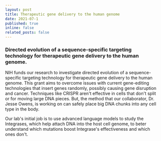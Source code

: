 ```yaml
---
layout: post
title: Therapeutic gene delivery to the human genome
date: 2021-07-1
published: true
inline: false
related_posts: false
---
```


### Directed evolution of a sequence-specific targeting technology for therapeutic gene delivery to the human genome.

NIH funds our research to investigate directed evolution of a sequence-specific targeting technology for therapeutic gene delivery to the human genome. This grant aims to overcome issues with current gene-editing technologies that insert genes randomly, possibly causing gene disruption and cancer. Techniques like CRISPR aren't effective in cells that don't split or for moving large DNA pieces. But, the method that our collaborator, Dr. Jesse Owens, is working on can safely place big DNA chunks into any cell type in the body.

Our lab's initial job is to use advanced language models to study the Integrases, which help attach DNA into the host cell genome, to beter understand  which mutations boost Integrase's effectiveness and which ones don't.
